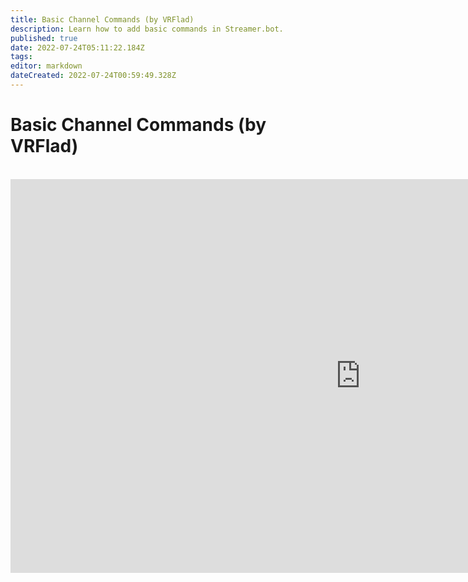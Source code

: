 ```yaml
---
title: Basic Channel Commands (by VRFlad)
description: Learn how to add basic commands in Streamer.bot.
published: true
date: 2022-07-24T05:11:22.184Z
tags: 
editor: markdown
dateCreated: 2022-07-24T00:59:49.328Z
---
```


# Basic Channel Commands (by VRFlad)
<br>
<iframe width="1120" height="630" src="https://www.youtube.com/embed/ZXB6AMzdxxo" title="YouTube video player" frameborder="0" allow="accelerometer; autoplay; clipboard-write; encrypted-media; gyroscope; picture-in-picture" allowfullscreen></iframe>